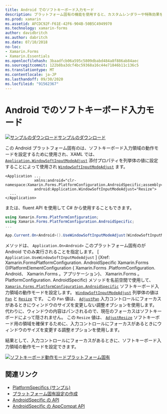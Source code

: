 ```yaml
---
title: Android でのソフトキーボード入力モード
description: プラットフォーム固有の機能を使用すると、カスタムレンダラーや特殊効果を実装することなく、特定のプラットフォームでのみ使用できる機能を使用できます。 この記事では、ソフトキーボード入力領域の動作モードを設定する Android プラットフォーム固有のを使用する方法について説明します。
ms.prod: xamarin
ms.assetid: AFCDC92F-F61E-42F6-904B-50B5C4949970
ms.technology: xamarin-forms
author: davidbritch
ms.author: dabritch
ms.date: 07/10/2018
no-loc:
- Xamarin.Forms
- Xamarin.Essentials
ms.openlocfilehash: 3baadfcb06a595c5809dbabd484a8f886ab84aec
ms.sourcegitcommit: 122b8ba3dcf4bc59368a16c44e71846b11c136c5
ms.translationtype: MT
ms.contentlocale: ja-JP
ms.lasthandoff: 09/30/2020
ms.locfileid: "91562367"
---
```

# <a name="soft-keyboard-input-mode-on-android"></a>Android でのソフトキーボード入力モード

[![サンプルのダウンロード](~/media/shared/download.png)サンプルのダウンロード](https://docs.microsoft.com/samples/xamarin/xamarin-forms-samples/userinterface-platformspecifics)

この Android プラットフォーム固有のは、ソフトキーボード入力領域の動作モードを設定するために使用され、XAML では、 [`Application.WindowSoftInputModeAdjust`](xref:Xamarin.Forms.PlatformConfiguration.AndroidSpecific.Application.WindowSoftInputModeAdjustProperty) 添付プロパティを列挙体の値に設定することによって使用され [`WindowSoftInputModeAdjust`](xref:Xamarin.Forms.PlatformConfiguration.AndroidSpecific.WindowSoftInputModeAdjust) ます。

```xaml
<Application ...
             xmlns:android="clr-namespace:Xamarin.Forms.PlatformConfiguration.AndroidSpecific;assembly=Xamarin.Forms.Core"
             android:Application.WindowSoftInputModeAdjust="Resize">
  ...
</Application>
```

または、fluent API を使用して C# から使用することもできます。

```csharp
using Xamarin.Forms.PlatformConfiguration;
using Xamarin.Forms.PlatformConfiguration.AndroidSpecific;
...

App.Current.On<Android>().UseWindowSoftInputModeAdjust(WindowSoftInputModeAdjust.Resize);
```

メソッドは、 `Application.On<Android>` このプラットフォーム固有のが Android でのみ実行されることを指定します。 [ `Application.UseWindowSoftInputModeAdjust` ] (Xref: Xamarin.FormsPlatformConfiguration. AndroidSpecific Xamarin.Forms ()IPlatformElementConfiguration { Xamarin.Forms .PlatformConfiguration. Android、 Xamarin.Forms 。アプリケーション}、 Xamarin.Forms 。PlatformConfiguration. AndroidSpecific) メソッドを名前空間で使用して、 [`Xamarin.Forms.PlatformConfiguration.AndroidSpecific`](xref:Xamarin.Forms.PlatformConfiguration.AndroidSpecific) ソフトキーボード入力領域の動作モードを設定します。 [`WindowSoftInputModeAdjust`](xref:Xamarin.Forms.PlatformConfiguration.AndroidSpecific.WindowSoftInputModeAdjust) 列挙体の値は [`Pan`](xref:Xamarin.Forms.PlatformConfiguration.AndroidSpecific.WindowSoftInputModeAdjust.Pan) と [`Resize`](xref:Xamarin.Forms.PlatformConfiguration.AndroidSpecific.WindowSoftInputModeAdjust.Resize) です。 この `Pan` 値は、 [`AdjustPan`](xref:Android.Views.SoftInput.AdjustPan) 入力コントロールにフォーカスがあるときにウィンドウのサイズを変更しない調整オプションを使用します。 代わりに、ウィンドウの内容はパンされるので、現在のフォーカスはソフトキーボードによって隠されません。 この `Resize` 値は、 [`AdjustResize`](xref:Android.Views.SoftInput.AdjustResize) ソフトキーボード用の領域を確保するために、入力コントロールにフォーカスがあるときにウィンドウのサイズを変更する調整オプションを使用します。

結果として、入力コントロールにフォーカスがあるときに、ソフトキーボード入力領域の動作モードを設定できます。

[![ソフトキーボード動作モードプラットフォーム固有](soft-keyboard-input-mode-images/pan-resize.png)](soft-keyboard-input-mode-images/pan-resize-large.png#lightbox "ソフトキーボード動作モードプラットフォーム固有")

## <a name="related-links"></a>関連リンク

- [PlatformSpecifics (サンプル)](/samples/xamarin/xamarin-forms-samples/userinterface-platformspecifics)
- [プラットフォーム固有設定の作成](~/xamarin-forms/platform/platform-specifics/index.md#creating-platform-specifics)
- [AndroidSpecific の API](xref:Xamarin.Forms.PlatformConfiguration.AndroidSpecific)
- [AndroidSpecific の AppCompat API](xref:Xamarin.Forms.PlatformConfiguration.AndroidSpecific.AppCompat)